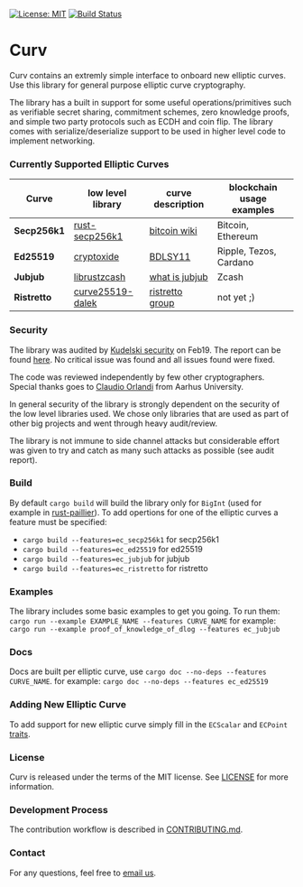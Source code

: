 [![License: MIT](https://img.shields.io/badge/License-MIT-yellow.svg)](https://opensource.org/licenses/MIT)
[![Build Status](https://travis-ci.com/KZen-networks/curv.svg?branch=master)](https://travis-ci.com/KZen-networks/curv)

Curv
=====================================
Curv contains an extremly simple interface to onboard new elliptic curves. 
Use this library for general purpose elliptic curve cryptography. 

The library has a built in support for some useful operations/primitives such as verifiable secret sharing, commitment schemes, zero knowledge proofs, and simple two party protocols such as ECDH and coin flip. The library comes with serialize/deserialize support to be used in higher level code to implement networking. 

### Currently Supported Elliptic Curves  

|        Curve         |   low level library    |    curve description       |    blockchain usage examples       |  
|-------------------------------|------------------------|------------------------|------------------------|
|    **Secp256k1**    |        [rust-secp256k1](https://github.com/rust-bitcoin/rust-secp256k1)            |      [bitcoin wiki](https://en.bitcoin.it/wiki/Secp256k1)           |      Bitcoin, Ethereum           |
|    **Ed25519**    |        [cryptoxide](https://github.com/typed-io/cryptoxide/blob/master/src/curve25519.rs)            |      [BDLSY11](https://ed25519.cr.yp.to/ed25519-20110926.pdf)           |      Ripple, Tezos, Cardano           |
|    **Jubjub**    |        [librustzcash](https://github.com/zcash/librustzcash)            |      [what is jubjub](https://z.cash/technology/jubjub/)          |      Zcash           |
|    **Ristretto**    |        [curve25519-dalek](https://github.com/dalek-cryptography/curve25519-dalek)            |     [ristretto group](https://ristretto.group/)           |      not yet ;)           |

### Security  
The library was audited by [Kudelski security](https://www.kudelskisecurity.com/) on Feb19. The report can be found [here](https://github.com/KZen-networks/curv/tree/master/audit). No critical issue was found and all issues found were fixed.

The code was reviewed independently by few other cryptographers. Special thanks goes to [Claudio Orlandi](http://cs.au.dk/~orlandi/) from Aarhus University. 

In general security of the library is strongly dependent on the security of the low level libraries used. We chose only libraries that are used as part of other big projects and went through heavy audit/review. 

The library is not immune to side channel attacks but considerable effort was given to try and catch as many such attacks as possible (see audit report). 

### Build
By default `cargo build` will build the library only for `BigInt` (used for example in [rust-paillier](https://github.com/KZen-networks/rust-paillier)). To add opertions for one of the elliptic curves 
a feature must be specified:
- `cargo build --features=ec_secp256k1` for secp256k1
- `cargo build --features=ec_ed25519` for ed25519
- `cargo build --features=ec_jubjub` for jubjub
- `cargo build --features=ec_ristretto` for ristretto

### Examples
The library includes some basic examples to get you going. To run them: 
`cargo run --example EXAMPLE_NAME --features CURVE_NAME`
for example: `cargo run --example proof_of_knowledge_of_dlog --features ec_jubjub`

### Docs 
Docs are built per elliptic curve, use `cargo doc --no-deps --features CURVE_NAME`.
for example: `cargo doc --no-deps --features ec_ed25519`

### Adding New Elliptic Curve
To add support for new elliptic curve simply fill in the `ECScalar` and `ECPoint` [traits](https://github.com/KZen-networks/curv/blob/master/src/elliptic/curves/traits.rs). 

### License
Curv is released under the terms of the MIT license. See [LICENSE](LICENSE) for more information.


### Development Process
The contribution workflow is described in [CONTRIBUTING.md](CONTRIBUTING.md).

### Contact
For any questions, feel free to [email us](mailto:github@kzencorp.com).
